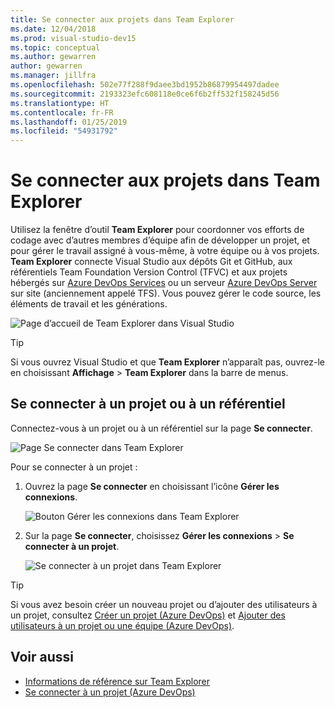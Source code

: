 ```yaml
---
title: Se connecter aux projets dans Team Explorer
ms.date: 12/04/2018
ms.prod: visual-studio-dev15
ms.topic: conceptual
ms.author: gewarren
author: gewarren
ms.manager: jillfra
ms.openlocfilehash: 502e77f288f9daee3bd1952b86879954497dadee
ms.sourcegitcommit: 2193323efc608118e0ce6f6b2ff532f158245d56
ms.translationtype: HT
ms.contentlocale: fr-FR
ms.lasthandoff: 01/25/2019
ms.locfileid: "54931792"
---
```

# <a name="connect-to-projects-in-team-explorer"></a>Se connecter aux projets dans Team Explorer

Utilisez la fenêtre d’outil **Team Explorer** pour coordonner vos efforts de codage avec d’autres membres d’équipe afin de développer un projet, et pour gérer le travail assigné à vous-même, à votre équipe ou à vos projets. **Team Explorer** connecte Visual Studio aux dépôts Git et GitHub, aux référentiels Team Foundation Version Control (TFVC) et aux projets hébergés sur [Azure DevOps Services](/azure/devops/user-guide/what-is-azure-devops-services) ou un serveur [Azure DevOps Server](/tfs/index) sur site (anciennement appelé TFS). Vous pouvez gérer le code source, les éléments de travail et les générations.

![Page d’accueil de Team Explorer dans Visual Studio](media/team-explorer/team-explorer.png)

> [!TIP]
> Si vous ouvrez Visual Studio et que **Team Explorer** n’apparaît pas, ouvrez-le en choisissant **Affichage** > **Team Explorer** dans la barre de menus.

## <a name="connect-to-a-project-or-repository"></a>Se connecter à un projet ou à un référentiel

Connectez-vous à un projet ou à un référentiel sur la page **Se connecter**.

![Page Se connecter dans Team Explorer](media/team-explorer/connect.png)

Pour se connecter à un projet :

1. Ouvrez la page **Se connecter** en choisissant l’icône **Gérer les connexions**.

   ![Bouton Gérer les connexions dans Team Explorer](media/team-explorer/manage-connections.png)

1. Sur la page **Se connecter**, choisissez **Gérer les connexions** > **Se connecter à un projet**.

   ![Se connecter à un projet dans Team Explorer](media/team-explorer/connect-project.png)

> [!TIP]
> Si vous avez besoin créer un nouveau projet ou d’ajouter des utilisateurs à un projet, consultez [Créer un projet (Azure DevOps)](/azure/devops/organizations/projects/create-project) et [Ajouter des utilisateurs à un projet ou une équipe (Azure DevOps)](/azure/devops/organizations/security/add-users-team-project).

## <a name="see-also"></a>Voir aussi

- [Informations de référence sur Team Explorer](reference/team-explorer-reference.md)
- [Se connecter à un projet (Azure DevOps)](/azure/devops/organizations/projects/connect-to-projects)